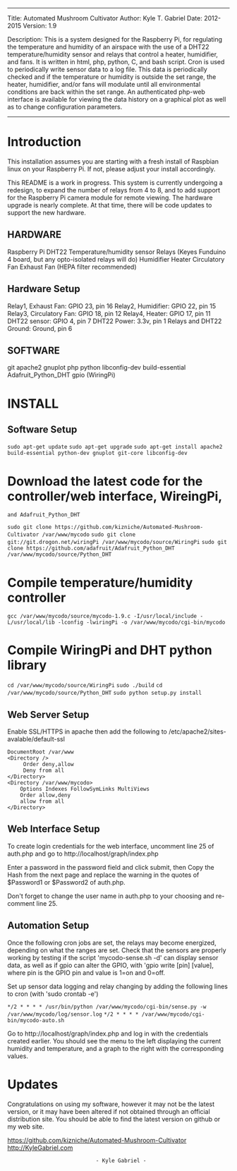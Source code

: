---------------------------------------------------------------------------
Title:   Automated Mushroom Cultivator
Author:  Kyle T. Gabriel
Date:    2012-2015
Version: 1.9

Description: This is a system designed for the Raspberry Pi, for regulating
the temperature and humidity of an airspace with the use of a DHT22
temperature/humidity sensor and relays that control a heater, humidifier,
and fans. It is written in html, php, python, C, and bash script. Cron is
used to periodically write sensor data to a log file. This data is
periodically checked and if the temperature or humidity is outside the set
range, the heater, humidifier, and/or fans will modulate until all
environmental conditions are back within the set range. An authenticated
php-web interface is available for viewing the data history on a graphical
plot as well as to change configuration parameters.

---------------------------------------------------------------------------

Introduction
=============

   This installation assumes you are starting with a fresh install of
Raspbian linux on your Raspberry Pi. If not, please adjust your install
accordingly.

   This README is a work in progress. This system is currently undergoing a
redesign, to expand the number of relays from 4 to 8, and to add support for
the Raspberry Pi camera module for remote viewing. The hardware upgrade is
nearly complete. At that time, there will be code updates to support the new
hardware.

HARDWARE
--------

Raspberry Pi
DHT22 Temperature/humidity sensor
Relays (Keyes Funduino 4 board, but any opto-isolated relays will do)
Humidifier
Heater
Circulatory Fan
Exhaust Fan (HEPA filter recommended)

Hardware Setup
--------------

Relay1, Exhaust Fan: GPIO 23, pin 16
Relay2, Humidifier: GPIO 22, pin 15
Relay3, Circulatory Fan: GPIO 18, pin 12
Relay4, Heater: GPIO 17, pin 11
DHT22 sensor: GPIO 4, pin 7
DHT22 Power: 3.3v, pin 1
Relays and DHT22 Ground: Ground, pin 6

SOFTWARE
--------

git
apache2
gnuplot
php
python
libconfig-dev
build-essential
Adafruit_Python_DHT
gpio (WiringPi)

INSTALL
=======

Software Setup
--------------

`sudo apt-get update`
`sudo apt-get upgrade`
`sudo apt-get install apache2 build-essential python-dev gnuplot git-core libconfig-dev`

  # Download the latest code for the controller/web interface, WireingPi,
    and Adafruit_Python_DHT

`sudo git clone https://github.com/kizniche/Automated-Mushroom-Cultivator /var/www/mycodo`
`sudo git clone git://git.drogon.net/wiringPi /var/www/mycodo/source/WiringPi`
`sudo git clone https://github.com/adafruit/Adafruit_Python_DHT /var/www/mycodo/source/Python_DHT`

  # Compile temperature/humidity controller

`gcc /var/www/mycodo/source/mycodo-1.9.c -I/usr/local/include -L/usr/local/lib -lconfig -lwiringPi -o /var/www/mycodo/cgi-bin/mycodo`

  # Compile WiringPi and DHT python library

`cd /var/www/mycodo/source/WiringPi`
`sudo ./build`
`cd /var/www/mycodo/source/Python_DHT`
`sudo python setup.py install`


Web Server Setup
----------------

   Enable SSL/HTTPS in apache then add the following 
to /etc/apache2/sites-avalable/default-ssl

	DocumentRoot /var/www
    <Directory />
         Order deny,allow
         Deny from all
    </Directory>
	<Directory /var/www/mycodo>
        Options Indexes FollowSymLinks MultiViews
        Order allow,deny
        allow from all
    </Directory>


Web Interface Setup
-------------------

   To create login credentials for the web interface, uncomment line 25 of
auth.php and go to http://localhost/graph/index.php

   Enter a password in the password field and click submit, then Copy the
Hash from the next page and replace the warning in the quotes of $Password1
or $Password2 of auth.php.

   Don't forget to change the user name in auth.php to your choosing and
re-comment line 25.


Automation Setup
----------------

   Once the following cron jobs are set, the relays may become energized,
depending on what the ranges are set. Check that the sensors are properly
working by testing if the script 'mycodo-sense.sh -d' can display sensor
data, as well as if gpio can alter the GPIO, with 'gpio write [pin] [value],
where pin is the GPIO pin and value is 1=on and 0=off.

   Set up sensor data logging and relay changing by adding the following
lines to cron (with 'sudo crontab -e')

`*/2 * * * * /usr/bin/python /var/www/mycodo/cgi-bin/sense.py -w /var/www/mycodo/log/sensor.log`
`*/2 * * * * /var/www/mycodo/cgi-bin/mycodo-auto.sh`

   Go to http://localhost/graph/index.php and log in with the credentials
created earlier. You should see the menu to the left displaying the current
humidity and temperature, and a graph to the right with the corresponding
values.



Updates
=======

   Congratulations on using my software, however it may not be the latest
version, or it may have been altered if not obtained through an official
distribution site. You should be able to find the latest version on github
or my web site.

https://github.com/kizniche/Automated-Mushroom-Cultivator
http://KyleGabriel.com


								- Kyle Gabriel -
								